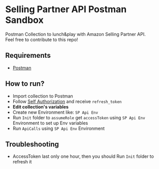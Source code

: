 # Selling Partner API Postman Sandbox
Postman Collection to lunch&play with Amazon Selling Partner API. \
Feel free to contribute to this repo!

## Requirements
- [Postman](https://www.postman.com/)

## How to run?
- Import collection to Postman
- Follow [Self Authorization](https://github.com/amzn/selling-partner-api-docs/blob/main/guides/developer-guide/SellingPartnerApiDeveloperGuide.md#self-authorization) and receive `refresh_token`
- __Edit collection's variables__
- Create new Environment like: `SP Api Env`
- Run `Init` folder to `assumeRole` get `accessToken` using `SP Api Env` Environment to set up Env variables
- Run `ApiCalls` using `SP Api Env` Environment

## Troubleshooting
- AccessToken last only one hour, then you should Run `Init` folder to refresh it
